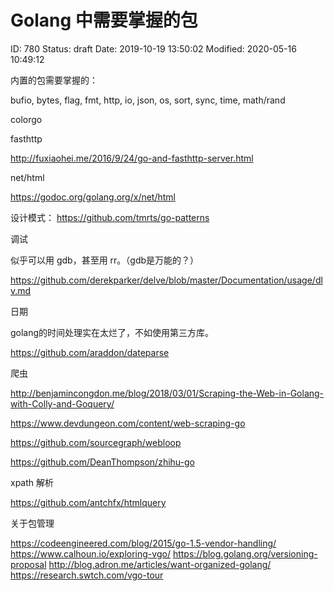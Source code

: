 # Golang 中需要掌握的包


ID: 780
Status: draft
Date: 2019-10-19 13:50:02
Modified: 2020-05-16 10:49:12


内置的包需要掌握的：

bufio, bytes, flag, fmt, http, io, json, os, sort, sync, time, math/rand

colorgo

fasthttp

http://fuxiaohei.me/2016/9/24/go-and-fasthttp-server.html

net/html

https://godoc.org/golang.org/x/net/html


设计模式： https://github.com/tmrts/go-patterns

调试

似乎可以用 gdb，甚至用 rr。（gdb是万能的？）

https://github.com/derekparker/delve/blob/master/Documentation/usage/dlv.md

日期

golang的时间处理实在太烂了，不如使用第三方库。

https://github.com/araddon/dateparse


爬虫

http://benjamincongdon.me/blog/2018/03/01/Scraping-the-Web-in-Golang-with-Colly-and-Goquery/

https://www.devdungeon.com/content/web-scraping-go

https://github.com/sourcegraph/webloop

https://github.com/DeanThompson/zhihu-go


xpath 解析

https://github.com/antchfx/htmlquery

关于包管理

https://codeengineered.com/blog/2015/go-1.5-vendor-handling/
https://www.calhoun.io/exploring-vgo/
https://blog.golang.org/versioning-proposal
http://blog.adron.me/articles/want-organized-golang/
https://research.swtch.com/vgo-tour

